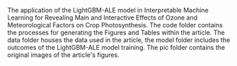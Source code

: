 The application of the LightGBM-ALE model in Interpretable Machine Learning for Revealing Main and Interactive Effects of Ozone and Meteorological Factors on Crop Photosynthesis.
The code folder contains the processes for generating the Figures and Tables within the article.
The data folder houses the data used in the article, the model folder includes the outcomes of the LightGBM-ALE model training.
The pic folder contains the original images of the article's figures.
